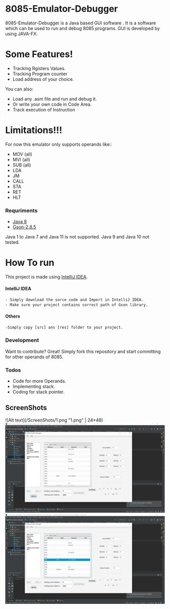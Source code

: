 # 8085-Emulator-Debugger

8085-Emulator-Debugger is a Java based GUI software . It is a software which can be used to run and debug 8085 programs. GUI is developed by using JAVA-FX.

# Some Features!

  - Tracking Rgisters Values.
  - Tracking Program counter
  - Load address of your choice. 


You can also:
  - Load any .asm file and run and debug it.
  - Or write your own code in Code Area.
  - Track execution of Instruction

# Limitations!!!

For now this emulator only supports operands like::
  - MOV (all)
  - MVI (all)
  - SUB (all)
  - LDA
  - JM
  - CALL
  - STA
  - RET
  - HLT

### Requriments

* [Java 8](https://www.oracle.com/technetwork/java/javase/downloads/jdk8-downloads-2133151.html) 
* [Gson-2.8.5](https://search.maven.org/remotecontent?filepath=com/google/code/gson/gson/2.8.5/gson-2.8.5.jar)

Java 1 to Java 7 and Java 11 is not supported. Java 9 and Java 10 not tested.

# How To run

This project is made using [IntelliJ IDEA](https://www.jetbrains.com/idea/download/#section=windows). 

#### IntelliJ IDEA
    - Simply download the sorce code and Import in IntelliJ IDEA.
    - Make sure your project contains correct path of Gson library.
    
#### Others
    -Simply copy [src] ans [res] folder to your project.
    



### Development

Want to contribute? Great!
Simply fork this repository and start committing for other operands of 8085.






### Todos

 - Code for more Operands.
 - Implementing stack.
 - Coding for stack pointer.

## ScreenShots

![Alt text](/ScreenShots/1.png "1.png" | 24*48)
![Alt text](/ScreenShots/2.png "2.png")
![Alt text](/ScreenShots/3.png "3.png")

